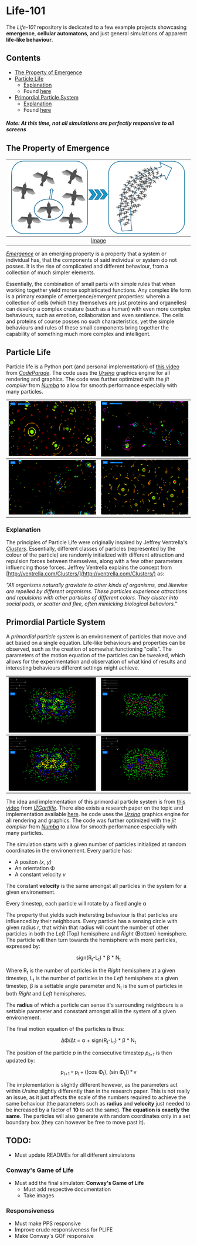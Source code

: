 # Life-101

The *Life-101* repository is dedicated to a few example projects showcasing **emergence**, 
**cellular automatons**, and just general simulations of apparent **life-like behaviour**.

## Contents

- [The Property of Emergence](#The-Property-of-Emergence)
- [Particle Life](#Particle-Life)
	- [Explanation](#Explanation)
	- Found [here](./plife)
- [Primordial Particle System](Primordial-Particle-System)
	- [Explanation](#Explanation)
	- Found [here](./pps)

##### Note: At this time, not all simulations are perfectly responsive to all screens

## The Property of Emergence
| ![](./imgs/main_page/emergence_example.png) |
|:-:|
| [Image](https://www.researchgate.net/figure/Unexpected-emergent-behaviour-of-the-mass-on-the-example-of-a-bird-flock-Simple_fig8_278009687) |

[*Emergence*](https://necsi.edu/emergence#:~:text=In%20describing%20collective%20behaviors%2C%20emergence,relationships%20at%20a%20finer%20scale.) 
or an emerging property is a property that a system
or individual has, that the components of said individual or system do not posses. It is the rise of complicated and different behaviour, from a collection of much simpler elements.

Essentially, the combination of small parts with simple rules that when working together yield morse 
sophisticated functions. Any complex life form is a primary example of emergence/emergent properties:
wherein a collection of cells (which they themselves are just proteins and organelles) can develop 
a complex creature (such as a human) with even more complex behaviours, such as emotion, collaboration
and even sentience. The cells and proteins of course posses no such characteristics, yet the simple behaviours and rules of 
these small components bring together the capability of something much more complex and intelligent.

## Particle Life

Particle life is a Python port (and personal implementation) of [this video](https://www.youtube.com/watch?v=Z_zmZ23grXE&t=15s)
from [*CodeParade*](https://www.youtube.com/channel/UCrv269YwJzuZL3dH5PCgxUw). The code uses the [*Ursina*](https://www.ursinaengine.org/) graphics engine
for all rendering and graphics. The code was further optimized with the *jit compiler* from [*Numba*](http://numba.pydata.org/)
to allow for smooth performance especially with many particles.

| ![](./imgs/plife/cells-1.png) | ![](./imgs/plife/ecosystem-1.png) |
|:-:| :-: |
| ![](./imgs/plife/ecosystem-3.png)| ![](./imgs/plife/cells-2.png) |


### Explanation

The principles of Particle Life were originally inspired by Jeffrey Ventrella's [*Clusters*](http://www.ventrella.com/Clusters/). Essentially, different classes of particles (represented by the colour of the particle) are randomly initialized with different attraction and repulsion forces between themselves, along with a few other parameters influencing those forces. Jeffrey Ventrella explains the concept from [http://ventrella.com/Clusters/](http://ventrella.com/Clusters/) as:

*"All organisms naturally gravitate to other kinds of organisms, and likewise are repelled by different organisms. These particles experience attractions and repulsions with other particles of different colors. They cluster into social pods, or scatter and flee, often mimicking biological behaviors."*


## Primordial Particle System

A *primordial particle system* is an environement of particles that move and act based on a single equation. Life-like behaviours and properties can be observed, such as the creation of somewhat functioning "cells". The parameters of the motion equation of the particles can be tweaked, which allows for the experimentation and observation of what kind of results and interesting behaviours different settings might achieve.

| ![](./imgs/pps/pps-1.png) | ![](./imgs/pps/pps-2.png) |
|:-:| :-: |
| ![](./imgs/pps/pps-3.png)| ![](./imgs/pps/pps-4.png) |

The idea and implementation of this primordial particle system is from [this video](https://www.youtube.com/watch?v=makaJpLvbow) from *[IZGartlife](https://www.youtube.com/channel/UCBoryeFK_61rcKu8GNv6hLw)*. There also exists a research paper on the topic and implementation available [here](https://www.nature.com/articles/srep37969). he code uses the [*Ursina*](https://www.ursinaengine.org/) graphics engine
for all rendering and graphics. The code was further optimized with the *jit compiler* from [*Numba*](http://numba.pydata.org/)
to allow for smooth performance especially with many particles. 

The simulation starts with a given number of particles initialized at random coordinates in the environement. Every particle has:

- A positon *(x, y)*
- An orientation &Phi;
- A constant velocity *v*

The constant **velocity** is the same amongst all particles in the system for a given environement.

Every timestep, each particle will rotate by a fixed angle &alpha;

The property that yields such inetersting behaviour is that particles are influenced by their neighbours. Every particle has a sensing circle with given radius *r*, that within that radius will count the number of other particles in both the *Left* (Top) hemisphere and *Right* (Bottom) hemisphere. The particle will then turn towards the hemisphere with more particles, expressed by: 

<p style="text-align: center;">sign(R<sub>t</sub>-L<sub>t</sub>) * &beta; * N<sub>t</sub></p>

Where R<sub>t</sub> is the number of particles in the *Right* hemisphere at a given timestep, L<sub>t</sub> is the number of particles in the *Left* hemisphere at a given timestep, &beta; is a settable angle parameter and N<sub>t</sub> is the sum of particles in both *Right* and *Left* hemispheres.

The **radius** of which a particle can sense it's surrounding neighbours is a settable parameter and consstant amongst all in the system of a given environement.

The final motion equation of the particles is thus:

<p style="text-align: center;">&Delta;&Phi;/&Delta;t = &alpha; + sign(R<sub>t</sub>-L<sub>t</sub>) * &beta; * N<sub>t</sub></p>

The position of the particle *p* in the consecutive timestep *p<sub>t+1* is then updated by:

<p style="text-align: center;">p<sub>t+1</sub> = p<sub>t</sub> + ((cos &Phi;<sub>t</sub>), (sin &Phi;<sub>t</sub>)) * v</p>

The implementation is slightly different however, as the parameters act within *Ursina* slightly differently than in the research paper. This is not really an issue, as it just affects the scale of the numbers required to achieve the same behaviour (the parameters such as **radius** and **velocity** just needed to be increased by a factor of **10** to act the same). **The equation is exactly the same**. The particles will also generate with random coordinates only in a set boundary box (they can however be free to move past it).


## TODO:

- Must update READMEs for all different simulatons

### Conway's Game of Life

- Must add the final simulaton: **Conway's Game of Life**
	- Must add respective documentation
	- Take images

### Responsiveness

- Must make PPS responsive
- Improve crude responsiveness for PLIFE
- Make Conway's GOF responsive